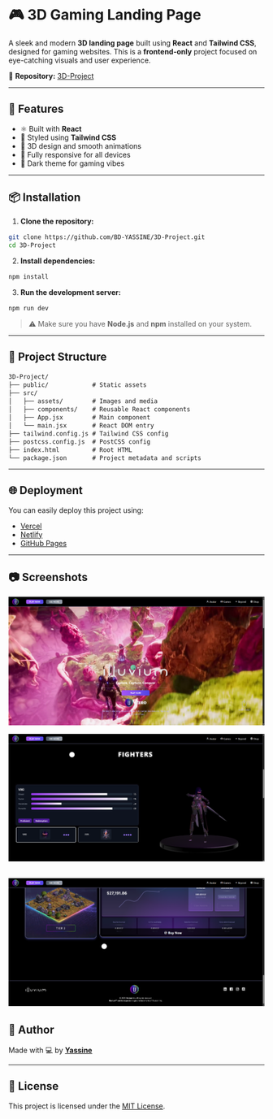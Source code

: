 # 🎮 3D Gaming Landing Page

A sleek and modern **3D landing page** built using **React** and **Tailwind CSS**, designed for gaming websites. This is a **frontend-only** project focused on eye-catching visuals and user experience.

🔗 **Repository:** [3D-Project](https://github.com/BD-YASSINE/3D-Project)

---

## 🚀 Features

- ⚛️ Built with **React**
- 🎨 Styled using **Tailwind CSS**
- 🧊 3D design and smooth animations
- 📱 Fully responsive for all devices
- 🌙 Dark theme for gaming vibes

---

## 📦 Installation

1. **Clone the repository:**

```bash
git clone https://github.com/BD-YASSINE/3D-Project.git
cd 3D-Project
```

2. **Install dependencies:**

```bash
npm install
```

3. **Run the development server:**

```bash
npm run dev
```

> ⚠️ Make sure you have **Node.js** and **npm** installed on your system.

---

## 📁 Project Structure

```
3D-Project/
├── public/            # Static assets
├── src/
│   ├── assets/        # Images and media
│   ├── components/    # Reusable React components
│   ├── App.jsx        # Main component
│   └── main.jsx       # React DOM entry
├── tailwind.config.js # Tailwind CSS config
├── postcss.config.js  # PostCSS config
├── index.html         # Root HTML
└── package.json       # Project metadata and scripts
```

---

## 🌐 Deployment

You can easily deploy this project using:

- [Vercel](https://vercel.com/)
- [Netlify](https://netlify.com/)
- [GitHub Pages](https://pages.github.com/)

---

## 📷 Screenshots

![Landing Page Preview](/public/screenshots/Capture%20d’écran%202025-07-09%20172114.png)

![main page](/public/screenshots/Capture%20d’écran%202025-07-09%20172136.png)

![footer](/public/screenshots/Capture%20d’écran%202025-07-09%20172224.png)
---

## 🙋 Author

Made with 💻 by [**Yassine**](https://github.com/BD-YASSINE)

---

## 📄 License

This project is licensed under the [MIT License](LICENSE).
